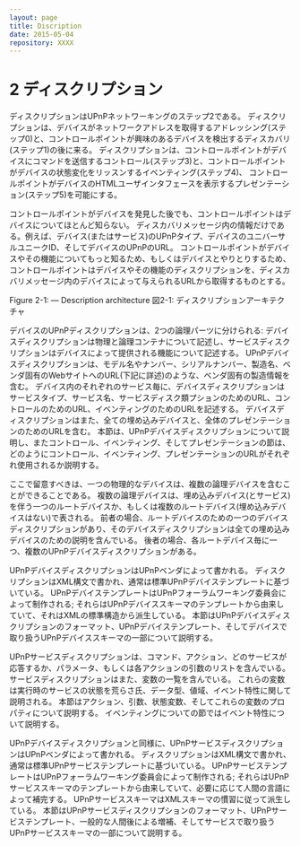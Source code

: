 ```yaml
---
layout: page
title: Discription
date: 2015-05-04
repository: XXXX
---
```


# 2 ディスクリプション

<!--
Description is Step 2 in UPnP networking. Description comes after addressing (Step 0) where
devices get a network address, and after discovery (Step 1) where control points find
interesting device(s). Description enables control (Step 3) where control points send
commands to device(s), eventing (Step 4) where control points listen to state changes in
device(s), and presentation (Step 5) where control points may display an html user interface
for device(s).
-->

ディスクリプションはUPnPネットワーキングのステップ2である。
ディスクリプションは、デバイスがネットワークアドレスを取得するアドレッシング(ステップ0)と、コントロールポイントが興味のあるデバイスを検出するディスカバリ(ステップ1)の後に来る。
ディスクリプションは、コントロールポイントがデバイスにコマンドを送信するコントロール(ステップ3)と、コントロールポイントがデバイスの状態変化をリッスンするイベンティング(ステップ4)、
コントロールポイントがデバイスのHTMLユーザインタフェースを表示するプレゼンテーション(ステップ5)を可能にする。

<!--
After a control point has discovered a device, the control point still knows very little about the
device -- only the information that was in the discovery message, i.e., the device's (or
service's) UPnP type, the device's universally-unique identifier, and a URL to the device's
UPnP description. For the control point to learn more about the device and its capabilities, or
to interact with the device, the control point shall retrieve a description of the device and its
capabilities from the URL provided by the device in the discovery message.
-->

コントロールポイントがデバイスを発見した後でも、コントロールポイントはデバイスについてほとんど知らない。
ディスカバリメッセージ内の情報だけである。例えば、デバイス(またはサービス)のUPnPタイプ、デバイスのユニバーサルユニークID、そしてデバイスのUPnPのURL。
コントロールポイントがデバイスやその機能についてもっと知るため、もしくはデバイスとやりとりするため、コントロールポイントはデバイスやその機能のディスクリプションを、ディスカバリメッセージ内のデバイスによって与えられるURLから取得するものとする。

Figure 2-1: — Description architecture
図2-1: ディスクリプションアーキテクチャ

<!--
The UPnP description for a device is partitioned into two logical parts: a device description
describing the physical and logical containers, and service descriptions describing the
capabilities exposed by the device. A UPnP device description includes vendor-specific
manufacturer information like the model name and number, serial number, manufacturer
name, URLs to vendor-specific Web sites, etc. (details below). For each service included in
the device, the device description lists the service type, service name, a URL for a service
description, a URL for control, and a URL for eventing. A device description also includes a
description of all embedded devices and a URL for presentation of the aggregate. This clause
explains UPnP device descriptions, and the clauses on Control, Eventing, and Presentation
explain how URLs for control, eventing, and presentation are used respectively.
-->

デバイスのUPnPディスクリプションは、2つの論理パーツに分けられる:
デバイスディスクリプションは物理と論理コンテナについて記述し、サービスディスクリプションはデバイスによって提供される機能について記述する。
UPnPデバイスディスクリプションは、モデル名やナンバー、シリアルナンバー、製造名、ベンダ固有のWebサイトへのURL(下記に詳述)のような、ベンダ固有の製造情報を含む。
デバイス内のそれぞれのサービス毎に、デバイスディスクリプションはサービスタイプ、サービス名、サービスディスク類プションのためのURL、コントロールのためのURL、イベンティングのためのURLを記述する。
デバイスディスクリプションはまた、全ての埋め込みデバイスと、全体のプレゼンテーションのためのURLを含む。
本節は、UPnPデバイスディスクリプションについて説明し、またコントロール、イベンティング、そしてプレゼンテーションの節は、どのようにコントロール、イベンティング、プレゼンテーションのURLがそれぞれ使用されるか説明する。


<!--
Note that a single physical device is allowed to include multiple logical devices. Multiple
logical devices can be modeled as a single root device with embedded devices (and services)
or as multiple root devices (perhaps with no embedded devices). In the former case, there is
one UPnP device description for the root device, and that device description contains a
description for all embedded devices. In the latter case, there are multiple UPnP device
descriptions, one for each root device.
-->

ここで留意すべきは、一つの物理的なデバイスは、複数の論理デバイスを含むことができることである。
複数の論理デバイスは、埋め込みデバイス(とサービス)を伴う一つのルートデバイスか、もしくは複数のルートデバイス(埋め込みデバイスはない)で表される。
前者の場合、ルートデバイスのための一つのデバイスディスクリプションがあり、そのデバイスディスクリプションは全ての埋め込みデバイスのための説明を含んでいる。
後者の場合、各ルートデバイス毎に一つ、複数のUPnPデバイスディスクリプションがある。


<!--
A UPnP device description is written by a UPnP vendor. The description is in XML syntax and
is usually based on a standard UPnP Device Template. A UPnP Device Template is produced
by a UPnP Forum working committee; they derive the template from the UPnP Device
Schema, which was derived from standard constructions in XML. This clause explains the
format for a UPnP device description, UPnP Device Templates, and the part of the UPnP
Device Schema that covers devices.
-->

UPnPデバイスディスクリプションはUPnPベンダによって書かれる。
ディスクリプションはXML構文で書かれ、通常は標準UPnPデバイステンプレートに基づいている。
UPnPデバイステンプレートはUPnPフォーラムワーキング委員会によって制作される;
それらはUPnPデバイススキーマのテンプレートから由来していて、それはXMLの標準構造から派生している。
本節はUPnPデバイスディスクリプションのフォーマット、UPnPデバイステンプレート、そしてデバイスで取り扱うUPnPデバイススキーマの一部について説明する。


<!--
A UPnP service description includes a list of commands, or actions, to which the service
responds, and parameters, or arguments for each action. A service description also includes a
list of variables. These variables model the state of the service at run time, and are described
in terms of their data type, range, and event characteristics. This clause explains the
description of actions, arguments, state variables, and the properties of those variables. The
clause on Eventing explains event characteristics.
-->

UPnPサービスディスクリプションは、コマンド、アクション、どのサービスが応答するか、パラメータ、もしくは各アクションの引数のリストを含んでいる。
サービスディスクリプションはまた、変数の一覧を含んでいる。
これらの変数は実行時のサービスの状態を荒らさ氏、データ型、値域、イベント特性に関して説明される。
本節はアクション、引数、状態変数、そしてこれらの変数のプロパティについて説明する。
イベンティングについての節ではイベント特性について説明する。

<!--
Like a UPnP device description, a UPnP service description is written by a UPnP vendor. The
description is in XML syntax and is usually based on a standard UPnP Service Template. A
UPnP Service Template is produced by a UPnP Forum working committee; they derived the
template from the UPnP Service Schema, augmenting it with human language where
necessary. The UPnP Service Schema is derived using the conventions of XML Schema. This
clause explains the format for a UPnP service description, UPnP Service Templates, typical
augmentations in human language, and the part of the UPnP Service Schema that covers
services.
-->

UPnPデバイスディスクリプションと同様に、UPnPサービスディスクリプションはUPnPベンダによって書かれる。
ディスクリプションはXML構文で書かれ、通常は標準UPnPサービステンプレートに基づいている。
UPnPサービステンプレートはUPnPフォーラムワーキング委員会によって制作される;
それらはUPnPサービススキーマのテンプレートから由来していて、必要に応じて人間の言語によって補完する。
UPnPサービススキーマはXMLスキーマの慣習に従って派生している。
本節はUPnPサービスディスクリプションのフォーマット、UPnPサービステンプレート、一般的な人間後による増補、そしてサービスで取り扱うUPnPサービススキーマの一部について説明する。


